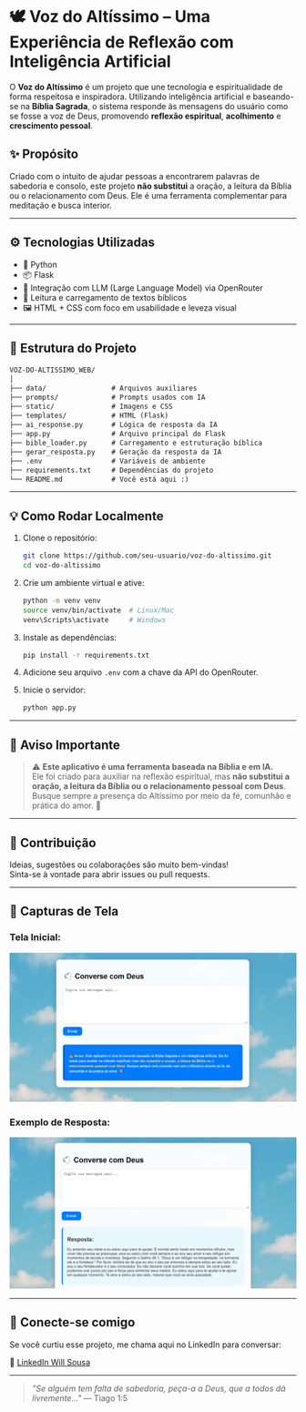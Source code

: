 
# 🕊️ Voz do Altíssimo – Uma Experiência de Reflexão com Inteligência Artificial

O **Voz do Altíssimo** é um projeto que une tecnologia e espiritualidade de forma respeitosa e inspiradora. Utilizando inteligência artificial e baseando-se na **Bíblia Sagrada**, o sistema responde às mensagens do usuário como se fosse a voz de Deus, promovendo **reflexão espiritual**, **acolhimento** e **crescimento pessoal**.

## ✨ Propósito

Criado com o intuito de ajudar pessoas a encontrarem palavras de sabedoria e consolo, este projeto **não substitui** a oração, a leitura da Bíblia ou o relacionamento com Deus. Ele é uma ferramenta complementar para meditação e busca interior.

---

## ⚙️ Tecnologias Utilizadas

- 🐍 Python
- 📦 Flask
- 🤖 Integração com LLM (Large Language Model) via OpenRouter
- 📜 Leitura e carregamento de textos bíblicos
- 🖼️ HTML + CSS com foco em usabilidade e leveza visual

---

## 📁 Estrutura do Projeto

```
VOZ-DO-ALTISSIMO_WEB/
│
├── data/                # Arquivos auxiliares
├── prompts/             # Prompts usados com IA
├── static/              # Imagens e CSS
├── templates/           # HTML (Flask)
├── ai_response.py       # Lógica de resposta da IA
├── app.py               # Arquivo principal do Flask
├── bible_loader.py      # Carregamento e estruturação bíblica
├── gerar_resposta.py    # Geração da resposta da IA
├── .env                 # Variáveis de ambiente
├── requirements.txt     # Dependências do projeto
└── README.md            # Você está aqui :)
```

---

## 💡 Como Rodar Localmente

1. Clone o repositório:
   ```bash
   git clone https://github.com/seu-usuario/voz-do-altissimo.git
   cd voz-do-altissimo
   ```

2. Crie um ambiente virtual e ative:
   ```bash
   python -m venv venv
   source venv/bin/activate  # Linux/Mac
   venv\Scripts\activate     # Windows
   ```

3. Instale as dependências:
   ```bash
   pip install -r requirements.txt
   ```

4. Adicione seu arquivo `.env` com a chave da API do OpenRouter.

5. Inicie o servidor:
   ```bash
   python app.py
   ```

---

## 🛑 Aviso Importante

> ⚠️ **Este aplicativo é uma ferramenta baseada na Bíblia e em IA.**  
> Ele foi criado para auxiliar na reflexão espiritual, mas **não substitui a oração, a leitura da Bíblia ou o relacionamento pessoal com Deus**.  
> Busque sempre a presença do Altíssimo por meio da fé, comunhão e prática do amor. 🙏

---

## 🙌 Contribuição

Ideias, sugestões ou colaborações são muito bem-vindas!  
Sinta-se à vontade para abrir issues ou pull requests.

---

## 📸 Capturas de Tela

### Tela Inicial:
![Tela Inicial](static/tela_inicial.png)

### Exemplo de Resposta:
![Resposta](static/resposta_teste.png)

---

## 🤝 Conecte-se comigo

Se você curtiu esse projeto, me chama aqui no LinkedIn para conversar:

🔗 [LinkedIn Will Sousa](https://www.linkedin.com/in/williamsousa-dev/)

---

> _"Se alguém tem falta de sabedoria, peça-a a Deus, que a todos dá livremente..."_ — Tiago 1:5
